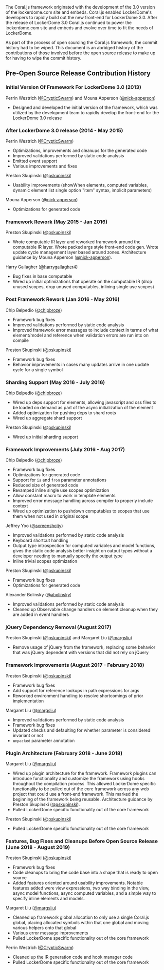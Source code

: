 The Coral.js framework originated with the development of the 3.0 version of the lockerdome.com site and embeds.  Coral.js enabled LockerDome's developers to rapidly build out the new front-end for LockerDome 3.0.  After the release of LockerDome 3.0 Coral.js continued to power the lockerdome.com site and embeds and evolve over time to fit the needs of LockerDome.

As part of the process of open sourcing the Coral.js framework, the commit history had to be wiped.  This document is an abridged history of the contributions of those involved before the open source release to make up for having to wipe the commit history.


## Pre-Open Source Release Contribution History


### Initial Version Of Framework For LockerDome 3.0 (2013)


Perrin Westrich ([@CrypticSwarm](https://github.com/CrypticSwarm)) and Mouna Apperson ([@nick-apperson](https://github.com/nick-apperson))
  - Designed and developed the initial version of the framework, which was utilized by the development team to rapidly develop the front-end for the LockerDome 3.0 release


### After LockerDome 3.0 release (2014 - May 2015)


Perrin Westrich ([@CrypticSwarm](https://github.com/CrypticSwarm))
  - Optimizations, improvements and cleanups for the generated code
  - Improved validations performed by static code analysis
  - Emitted event support
  - Various improvements and fixes

Preston Skupinski ([@pskupinski](https://github.com/pskupinski))
  - Usability improvements (showWhen elements, computed variables, dynamic element list single option "item" syntax, implicit parameters)

Mouna Apperson ([@nick-apperson](https://github.com/nick-apperson))
  - Optimizations for generated code


### Framework Rework (May 2015 - Jan 2016)


Preston Skupinski ([@pskupinski](https://github.com/pskupinski))
  -  Wrote computable IR layer and reworked framework around the computable IR layer.  Wrote packed args style front-end code gen.  Wrote update cycle management layer based around zones.  Architecture guidance by Mouna Apperson ([@nick-apperson](https://github.com/nick-apperson)).

Harry Gallagher ([@harrygallagher4](https://github.com/harrygallagher4))
  - Bug fixes in base computable
  - Wired up initial optimizations that operate on the computable IR (drop unused scopes, drop unused computables, inlining single use scopes)


### Post Framework Rework (Jan 2016 - May 2016)


Chip Belpedio ([@chipbroze](https://github.com/chipbroze))
  - Framework bug fixes
  - Improved validations performed by static code analysis
  - Improved framework error messages to include context in terms of what element/model and reference when validation errors are run into on compile

Preston Skupinski ([@pskupinski](https://github.com/pskupinski))
  - Framework bug fixes
  - Behavior improvements in cases many updates arrive in one update cycle for a single symbol


### Sharding Support (May 2016 - July 2016)


Chip Belpedio ([@chipbroze](https://github.com/chipbroze))
  - Wired up deps support for elements, allowing javascript and css files to be loaded on demand as part of the async initialization of the element
  - Added optimization for pushing deps to shard roots
  - Wired up aggregate shard support

Preston Skupinski ([@pskupinski](https://github.com/pskupinski))
  - Wired up initial sharding support


### Framework Improvements (July 2016 - Aug 2017)


Chip Belpedio ([@chipbroze](https://github.com/chipbroze))
  - Framework bug fixes
  - Optimizations for generated code
  - Support for `is` and `from` parameter annotations
  - Reduced size of generated code
  - Revamped inline single use scopes optimization
  - Allow constant macro to work in template elements
  - Improved error message handling across compiler to properly include context
  - Wired up optimization to pushdown computables to scopes that use them when not used in original scope

Jeffrey Yoo ([@screenshotjy](https://github.com/screenshotjy))
  - Improved validations performed by static code analysis
  - Keyboard shortcut handling
  - Output type introspection for computed variables and model functions, gives the static code analysis better insight on output types without a developer needing to manually specify the output type
  - Inline trivial scopes optimization

Preston Skupinski ([@pskupinski](https://github.com/pskupinski))
  - Framework bug fixes
  - Optimizations for generated code

Alexander Bolinsky ([@abolinsky](https://github.com/abolinsky))
  - Improved validations performed by static code analysis
  - Cleaned up Observable change handlers on element cleanup when they are added in event handlers


### jQuery Dependency Removal (August 2017)


Preston Skupinski ([@pskupinski](https://github.com/pskupinski)) and Margaret Liu ([@margsliu](https://github.com/margsliu))
  - Remove usage of jQuery from the framework, replacing some behavior that was jQuery dependent with versions that did not rely on jQuery


### Framework Improvements (August 2017 - February 2018)


Preston Skupinski ([@pskupinski](https://github.com/pskupinski))
  - Framework bug fixes
  - Add support for reference lookups in path expressions for args
  - Reworked environment handling to resolve shortcomings of prior implementation

Margaret Liu ([@margsliu](https://github.com/margsliu))
  - Improved validations performed by static code analysis
  - Framework bug fixes
  - Updated checks and defaulting for whether parameter is considered invariant or not
  - `unpacked` parameter annotation


### Plugin Architecture (February 2018 - June 2018)


Margaret Liu ([@margsliu](https://github.com/margsliu))
  - Wired up plugin architecture for the framework.  Framework plugins can introduce functionality and customize the framework using hooks throughout the compilation process.  This allowed LockerDome specific functionality to be pulled out of the core framework across any web project that could use a front-end framework.  This marked the beginning of the framework being reusable.  Architecture guidance by Preston Skupinski ([@pskupinski](https://github.com/pskupinski)).
  - Pulled LockerDome specific functionality out of the core framework

Preston Skupinski ([@pskupinski](https://github.com/pskupinski))
  - Pulled LockerDome specific functionality out of the core framework


### Features, Bug Fixes and Cleanups Before Open Source Release (June 2018 - August 2019)


Preston Skupinski ([@pskupinski](https://github.com/pskupinski))
  - Framework bug fixes
  - Code cleanups to bring the code base into a shape that is ready to open source
  - Added features oriented around usability improvements.  Notable features added were view expressions, two way binding in the view, async model functions, async computed variables, and a simple way to specify inline elements and models.

Margaret Liu ([@margsliu](https://github.com/margsliu))
  - Cleaned up framework global allocation to only use a single Coral.js global, placing allocated symbols within that one global and moving various helpers onto that global
  - Various error message improvements
  - Pulled LockerDome specific functionality out of the core framework

Perrin Westrich ([@CrypticSwarm](https://github.com/CrypticSwarm))
  - Cleaned up the IR generation code and hook manager code
  - Pulled LockerDome specific functionality out of the core framework
